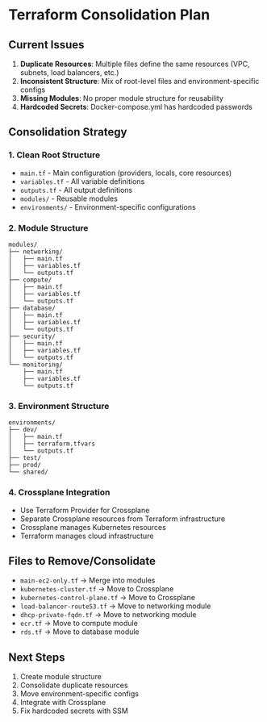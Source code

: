 # Terraform Consolidation Plan

## Current Issues
1. **Duplicate Resources**: Multiple files define the same resources (VPC, subnets, load balancers, etc.)
2. **Inconsistent Structure**: Mix of root-level files and environment-specific configs
3. **Missing Modules**: No proper module structure for reusability
4. **Hardcoded Secrets**: Docker-compose.yml has hardcoded passwords

## Consolidation Strategy

### 1. Clean Root Structure
- `main.tf` - Main configuration (providers, locals, core resources)
- `variables.tf` - All variable definitions
- `outputs.tf` - All output definitions
- `modules/` - Reusable modules
- `environments/` - Environment-specific configurations

### 2. Module Structure
```
modules/
├── networking/
│   ├── main.tf
│   ├── variables.tf
│   └── outputs.tf
├── compute/
│   ├── main.tf
│   ├── variables.tf
│   └── outputs.tf
├── database/
│   ├── main.tf
│   ├── variables.tf
│   └── outputs.tf
├── security/
│   ├── main.tf
│   ├── variables.tf
│   └── outputs.tf
└── monitoring/
    ├── main.tf
    ├── variables.tf
    └── outputs.tf
```

### 3. Environment Structure
```
environments/
├── dev/
│   ├── main.tf
│   ├── terraform.tfvars
│   └── outputs.tf
├── test/
├── prod/
└── shared/
```

### 4. Crossplane Integration
- Use Terraform Provider for Crossplane
- Separate Crossplane resources from Terraform infrastructure
- Crossplane manages Kubernetes resources
- Terraform manages cloud infrastructure

## Files to Remove/Consolidate
- `main-ec2-only.tf` → Merge into modules
- `kubernetes-cluster.tf` → Move to Crossplane
- `kubernetes-control-plane.tf` → Move to Crossplane
- `load-balancer-route53.tf` → Move to networking module
- `dhcp-private-fqdn.tf` → Move to networking module
- `ecr.tf` → Move to compute module
- `rds.tf` → Move to database module

## Next Steps
1. Create module structure
2. Consolidate duplicate resources
3. Move environment-specific configs
4. Integrate with Crossplane
5. Fix hardcoded secrets with SSM
